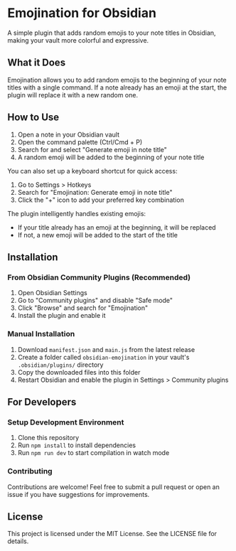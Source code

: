 # Emojination for Obsidian

A simple plugin that adds random emojis to your note titles in Obsidian, making your vault more colorful and expressive.

## What it Does

Emojination allows you to add random emojis to the beginning of your note titles with a single command. If a note already has an emoji at the start, the plugin will replace it with a new random one.

## How to Use

1. Open a note in your Obsidian vault
2. Open the command palette (Ctrl/Cmd + P)
3. Search for and select "Generate emoji in note title"
4. A random emoji will be added to the beginning of your note title

You can also set up a keyboard shortcut for quick access:
1. Go to Settings > Hotkeys
2. Search for "Emojination: Generate emoji in note title"
3. Click the "+" icon to add your preferred key combination

The plugin intelligently handles existing emojis:
- If your title already has an emoji at the beginning, it will be replaced
- If not, a new emoji will be added to the start of the title

## Installation

### From Obsidian Community Plugins (Recommended)
1. Open Obsidian Settings
2. Go to "Community plugins" and disable "Safe mode"
3. Click "Browse" and search for "Emojination"
4. Install the plugin and enable it

### Manual Installation
1. Download `manifest.json` and `main.js` from the latest release
2. Create a folder called `obsidian-emojination` in your vault's `.obsidian/plugins/` directory
3. Copy the downloaded files into this folder
4. Restart Obsidian and enable the plugin in Settings > Community plugins

## For Developers

### Setup Development Environment
1. Clone this repository
2. Run `npm install` to install dependencies
3. Run `npm run dev` to start compilation in watch mode

### Contributing
Contributions are welcome! Feel free to submit a pull request or open an issue if you have suggestions for improvements.

## License

This project is licensed under the MIT License. See the LICENSE file for details.
